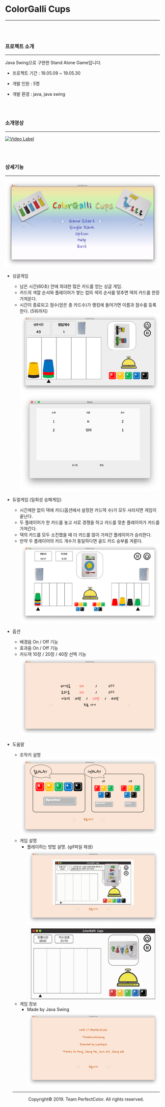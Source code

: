 # ColorGalli Cups
***

<br><br>

### 프로젝트 소개
***

Java Swing으로 구현한 Stand Alone Game입니다.

- 프로젝트 기간 : 19.05.09 ~ 19.05.30

- 개발 인원 : 5명

- 개발 환경 : java, java swing

<br><br>

### 소개영상
***

  [![Video Label](http://img.youtube.com/vi/F6uuq8EpN8c/0.jpg)](https://www.youtube.com/watch?v=F6uuq8EpN8c&t=0s)


<br><br>

### 상세기능
***

![](https://raw.githubusercontent.com/seokju2ng/ColorGalliCups_Single/master/screenshot/main.png "메인 화면")

- 싱글게임
  - 남은 시간(60초) 안에 최대한 많은 카드를 얻는 싱글 게임.
  - 카드의 색깔 순서와 플레이어가 쌓는 컵의 색의 순서를 맞추면 덱의 카드를 한장 가져온다.
  - 시간이 종료되고 점수(얻은 총 카드수)가 랭킹에 들어가면 이름과 점수를 등록한다. (5위까지)
  ![](https://raw.githubusercontent.com/seokju2ng/ColorGalliCups_Single/master/screenshot/1p-mode.png "싱글 플레이 화면")
  ![](https://raw.githubusercontent.com/seokju2ng/ColorGalliCups_Single/master/screenshot/rank.png "랭킹 서비스 화면")


- 듀얼게임 (일회성 승패게임)
  - 시간제한 없이 덱에 카드(옵션에서 설정한 카드덱 수)가 모두 사라지면 게임이 끝난다.
  - 두 플레이어가 한 카드를 놓고 서로 경쟁을 하고 카드를 맞춘 플레이어가 카드를 가져간다.
  - 덱의 카드를 모두 소진했을 때 더 카드를 많이 가져간 플레이어가 승리한다.
  - 만약 두 플레이어의 카드 개수가 동일하다면 골드 카드 승부를 겨룬다.
  ![](https://raw.githubusercontent.com/seokju2ng/ColorGalliCups_Single/master/screenshot/2p-mode.png "듀얼 플레이 화면")
  
  
- 옵션
  - 배경음 On / Off 기능
  - 효과음 On / Off 기능
  - 카드덱 10장 / 20장 / 40장 선택 기능
  ![](https://raw.githubusercontent.com/seokju2ng/ColorGalliCups_Single/master/screenshot/option.png "옵션 선택 화면")
  
  
- 도움말
  - 조작키 설명
    ![](https://raw.githubusercontent.com/seokju2ng/ColorGalliCups_Single/master/screenshot/control-key.png "조작키 설명 화면")
  - 게임 설명
    - 플레이하는 방법 설명. (gif파일 재생)
    ![](https://raw.githubusercontent.com/seokju2ng/ColorGalliCups_Single/master/screenshot/way-to-play.png "플레이 방법 화면")
    ![](https://raw.githubusercontent.com/seokju2ng/ColorGalliCups_Single/master/image/tutorial.gif "튜토리얼 동영상")
  - 게임 정보
    - Made by Java Swing
    ![](https://raw.githubusercontent.com/seokju2ng/ColorGalliCups_Single/master/screenshot/game-info.png "게임 정보 화면")

  ---
  
  <p align="center">Copyright&copy; 2019. Team PerfectColor. All rights reserved.</p>



